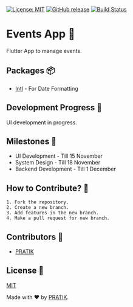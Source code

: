 [![License: MIT](https://img.shields.io/badge/License-MIT-yellow.svg)](https://opensource.org/licenses/MIT)  [![GitHub release](https://img.shields.io/badge/release-v0.0.1-green)](https://GitHub.com/pratikstemkar/events_app/releases/) [![Build Status](https://travis-ci.org/pratikstemkar/Events_App.svg?branch=master)](https://travis-ci.org/pratikstemkar/Events_App) 

# Events App :iphone:
Flutter App to manage events.

## Packages :package:
* [Intl](https://pub.dev/packages/intl) - For Date Formatting

## Development Progress :construction_worker:
UI development in progress.

## Milestones :wrench:
* UI Development - Till 15 November
* System Design - Till 18 November
* Backend Development - Till 1 December

## How to Contribute? :seedling:
```
1. Fork the repository.
2. Create a new branch.
3. Add features in the new branch.
4. Make a pull request for new branch.
```

## Contributors :busts_in_silhouette:
* [PRATIK](https://github.com/pratikstemkar)

## License :page_facing_up:
[MIT](https://github.com/pratikstemkar/Events_App/blob/master/LICENSE)

Made with ❤ by [PRATIK](https://github.com/pratikstemkar).
